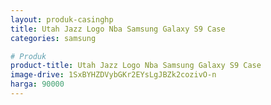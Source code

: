 ```yaml
---
layout: produk-casinghp
title: Utah Jazz Logo Nba Samsung Galaxy S9 Case
categories: samsung

# Produk
product-title: Utah Jazz Logo Nba Samsung Galaxy S9 Case
image-drive: 1SxBYHZDVybGKr2EYsLgJBZk2cozivO-n
harga: 90000
---
```

